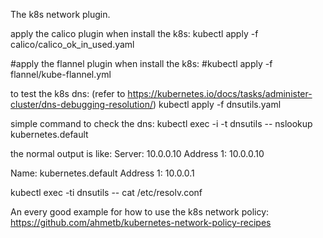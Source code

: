 The k8s network plugin.

apply the calico plugin when install the k8s:
kubectl apply -f calico/calico_ok_in_used.yaml

#apply the flannel plugin when install the k8s:
#kubectl apply -f flannel/kube-flannel.yml

to test the k8s dns: 
(refer to https://kubernetes.io/docs/tasks/administer-cluster/dns-debugging-resolution/)
kubectl apply -f dnsutils.yaml

simple command to check the dns:
kubectl exec -i -t dnsutils -- nslookup kubernetes.default

the normal output is like:
Server:    10.0.0.10
Address 1: 10.0.0.10

Name:      kubernetes.default
Address 1: 10.0.0.1

kubectl exec -ti dnsutils -- cat /etc/resolv.conf


An every good example for how to use the k8s network policy:
https://github.com/ahmetb/kubernetes-network-policy-recipes